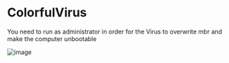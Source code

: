 # ColorfulVirus

You need to run as administrator in order for the Virus to overwrite mbr and make the computer unbootable

![image](https://user-images.githubusercontent.com/54809176/185961311-4b19b206-61eb-4d31-9cc5-dd18098630bf.png)
